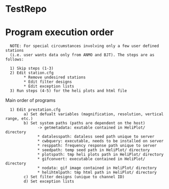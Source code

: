 TestRepo
========
Program execution order
===========================================================

      NOTE: For special circumstances involving only a few user defined stations 
      (i.e. user wants data only from ANMO and BJT). The steps are as follows:
      
      1) Skip steps (1-3)
      2) Edit station.cfg
            * Remove undesired stations
            * Edit filter designs
            * Edit exception lists
      3) Run steps (4-5) for the heli plots and html file

Main order of programs
      
      1) Edit prestation.cfg
            a) Set defualt variables (magnification, resolution, vertical range, etc.)
            b) Set system paths (paths are dependent on the host)
                  -> getmetadata: exutable contained in HeliPlot/ directory
                  * datalesspath: dataless seed path unique to server
                  * cwbquery: executable, needs to be installed on server
                  * resppath: frequency response path unique to server
                  * seedpath: temp seed path in HeliPlot/ directory
                  * plotspath: tmp heli plots path in HeliPlot/ directory
                  * gifconvert: executable contained in HeliPlot/ directory
                  * nodata: gif image contained in HeliPlot/ directory
                  * helihtmlpath: tmp html path in HeliPlot/ directory
            c) Set filter designs (unique to channel ID)
            d) Set exception lists
                  
